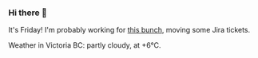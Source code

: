 ### Hi there :wave:

It's Friday! I'm probably working for [this bunch](https://github.com/kohofinancial), moving some Jira tickets.

Weather in Victoria BC: partly cloudy, at +6°C.

